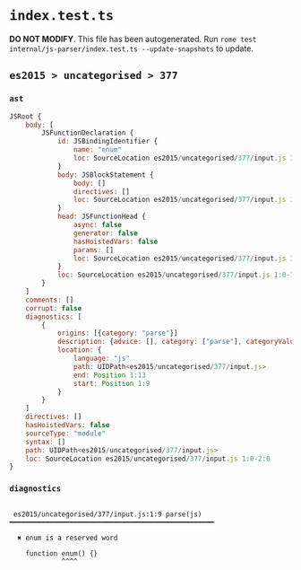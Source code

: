 # `index.test.ts`

**DO NOT MODIFY**. This file has been autogenerated. Run `rome test internal/js-parser/index.test.ts --update-snapshots` to update.

## `es2015 > uncategorised > 377`

### `ast`

```javascript
JSRoot {
	body: [
		JSFunctionDeclaration {
			id: JSBindingIdentifier {
				name: "enum"
				loc: SourceLocation es2015/uncategorised/377/input.js 1:9-1:13 (enum)
			}
			body: JSBlockStatement {
				body: []
				directives: []
				loc: SourceLocation es2015/uncategorised/377/input.js 1:16-1:18
			}
			head: JSFunctionHead {
				async: false
				generator: false
				hasHoistedVars: false
				params: []
				loc: SourceLocation es2015/uncategorised/377/input.js 1:13-1:15
			}
			loc: SourceLocation es2015/uncategorised/377/input.js 1:0-1:18
		}
	]
	comments: []
	corrupt: false
	diagnostics: [
		{
			origins: [{category: "parse"}]
			description: {advice: [], category: ["parse"], categoryValue: "js", message: ["enum", RAW_MARKUP {value: " is a reserved word"}]}
			location: {
				language: "js"
				path: UIDPath<es2015/uncategorised/377/input.js>
				end: Position 1:13
				start: Position 1:9
			}
		}
	]
	directives: []
	hasHoistedVars: false
	sourceType: "module"
	syntax: []
	path: UIDPath<es2015/uncategorised/377/input.js>
	loc: SourceLocation es2015/uncategorised/377/input.js 1:0-2:0
}
```

### `diagnostics`

```

 es2015/uncategorised/377/input.js:1:9 parse(js) ━━━━━━━━━━━━━━━━━━━━━━━━━━━━━━━━━━━━━━━━━━━━━━━━━━━

  ✖ enum is a reserved word

    function enum() {}
             ^^^^


```

